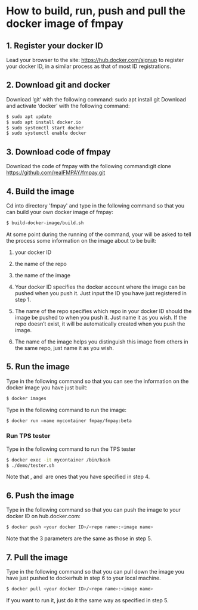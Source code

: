 # How to build, run, push and pull the docker image of fmpay
## 1. Register your docker ID
Lead your browser to the site: https://hub.docker.com/signup to register your
docker ID, in a similar process as that of most ID registrations.
## 2. Download git and docker
Download ‘git’ with the following command:
sudo apt install git
Download and activate ‘docker’ with the following command:

```bash
$ sudo apt update
$ sudo apt install docker.io
$ sudo systemctl start docker
$ sudo systemctl enable docker
```

## 3. Download code of fmpay
Download the code of fmpay with the following command:git clone https://github.com/realFMPAY/fmpay.git
## 4. Build the image
Cd into directory 'fmpay' and type in the following command so that you can
build your own docker image of fmpay:

```bash
$ build-docker-image/build.sh
```

At some point during the running of the command, your will be asked to tell
the process some information on the image about to be built:
1. your docker ID
2. the name of the repo
3. the name of the image

1. Your docker ID specifies the docker account where the image can be pushed
when you push it. Just input the ID you have just registered in step 1.
2. The name of the repo specifies which repo in your docker ID should the
image be pushed to when you push it. Just name it as you wish. If the repo doesn’t
exist, it will be automatically created when you push the image.
3. The name of the image helps you distinguish this image from others in the
same repo, just name it as you wish.

## 5. Run the image
Type in the following command so that you can see the information on the
docker image you have just built:

```bash
$ docker images
```

Type in the following command to run the image:

```bash
$ docker run –name mycontainer fmpay/fmpay:beta
```

### Run TPS tester
Type in the following command to run the TPS tester

```bash
$ docker exec -it mycontainer /bin/bash
$ ./demo/tester.sh
```

Note that <your docker ID>, <repo name> and <image name> are ones that
you have specified in step 4. 

## 6. Push the image
Type in the following command so that you can push the image to your
docker ID on hub.docker.com:

```bash
$ docker push <your docker ID>/<repo name>:<image name>
```

Note that the 3 parameters are the same as those in step 5.

## 7. Pull the image
Type in the following command so that you can pull down the image you
have just pushed to dockerhub in step 6 to your local machine.

```bash
$ docker pull <your docker ID>/<repo name>:<image name>
```

If you want to run it, just do it the same way as specified in step 5.